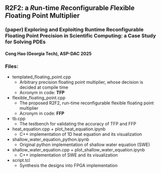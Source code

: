 ## R2F2: a *R*un-time *R*econfigurable *F*lexible *F*loating Point Multiplier

### (paper) Exploring and Exploiting Runtime Reconfigurable Floating Point Precision in Scientific Computing: a Case Study for Solving PDEs

#### Cong Hao (Georgia Tech), ASP-DAC 2025

### Files:
- templated_floating_point.cpp
    - Arbitrary precision floating point multiplier, whose decision is decided at compile time
    - Acronym in code: **TFP**
- flexible_floating_point.cpp
    - The proposed R2F2, run-time reconfigurable flexible floating point multiplier
    - Acronym in code: **FFP**
- tb.cpp
    - The testbench for validating the accuracy of TFP and FFP
- heat_equation.cpp + plot_heat_equation.ipynb
    - C++ implementation of 1D heat equation and its visualization
- shallow_water_equation_python.ipynb
    - Original python implementation of shallow water equation (SWE)
- shallow_water_equation.cpp + plot_shallow_water_equation.ipynb
    - C++ implementation of SWE and its visualization
- script.tcl
    - Synthesis the designs into FPGA implementation
